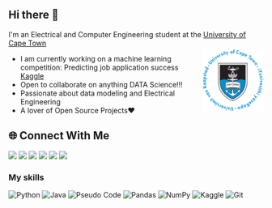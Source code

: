 ## Hi there 👋 

I'm an Electrical and Computer Engineering student at the [University of Cape Town](https://www.uct.ac.za/research-innovation/rankings)

<img align="right" src="UCT_Logo.png" width="120" alt="UCT Logo" style="margin-top: -10px;" />

- I am currently working on a machine learning competition: Predicting job application success [Kaggle](https://www.kaggle.com/competitions/south-african-opportunity-prediction-challenge/overview)
- Open to collaborate on anything DATA Science!!!
- Passionate about data modeling and Electrical Engineering
- A lover of Open Source Projects❤️

## 🌐 Connect With Me
[<img src="https://img.shields.io/badge/Instagram-E4405F?style=for-the-badge&logo=instagram&logoColor=white" height="28">](https://www.instagram.com/thompho_2023/)
[<img src="https://img.shields.io/badge/LinkedIn-0077B5?style=for-the-badge&logo=linkedin&logoColor=white" height="28">](https://www.linkedin.com/in/thompho-madia-3b2754231/)
[<img src="https://img.shields.io/badge/YouTube-FF0000?style=for-the-badge&logo=youtube&logoColor=white" height="28">](https://www.youtube.com/@thompho5657)
[<img src="https://img.shields.io/badge/Reddit-FF4500?style=for-the-badge&logo=reddit&logoColor=white" height="28">](https://www.reddit.com/user/Mindless_Art_5772/)
[<img src="https://img.shields.io/badge/GitHub-100000?style=for-the-badge&logo=github&logoColor=white" height="28">](https://github.com/Thompho-Madia)
[<img src="https://img.shields.io/badge/Gmail-D14836?style=for-the-badge&logo=gmail&logoColor=white" height="28">](mailto:nick5657mpho@gmail.com)

### My skills 
![Python](https://img.shields.io/badge/Python-3776AB?style=for-the-badge&logo=python&logoColor=white)
![Java](https://img.shields.io/badge/Java-ED8B00?style=for-the-badge&logo=java&logoColor=white)
![Pseudo Code](https://img.shields.io/badge/Pseudo_Code-8A2BE2?style=for-the-badge&logo=markdown&logoColor=white)
![Pandas](https://img.shields.io/badge/Pandas-150458?style=for-the-badge&logo=pandas&logoColor=white)
![NumPy](https://img.shields.io/badge/NumPy-013243?style=for-the-badge&logo=numpy&logoColor=white)
![Kaggle](https://img.shields.io/badge/Kaggle-20BEFF?style=for-the-badge&logo=kaggle&logoColor=white)
![Git](https://img.shields.io/badge/Git-F05032?style=for-the-badge&logo=git&logoColor=white)
